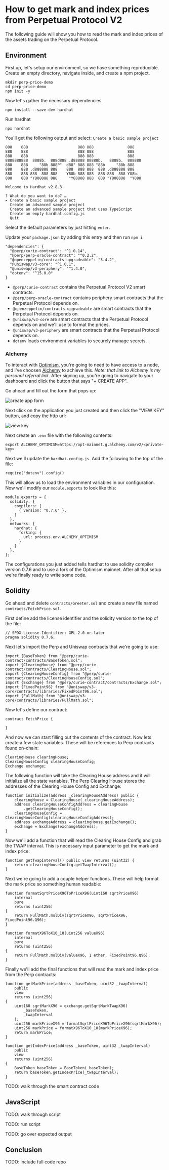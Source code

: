 # How to get mark and index prices from Perpetual Protocol V2

The following guide will show you how to read the mark and index prices of the assets trading on the Perpetual Protocol.

## Environment

First up, let's setup our environment, so we have something reproducible. Create an empty directory, navigate inside, and create a npm project. 

```
mkdir perp-price-demo
cd perp-price-demo
npm init -y
```

Now let's gather the necessary dependencies.

```
npm install --save-dev hardhat
```

Run hardhat

```
npx hardhat
```

You'll get the following output and select: `Create a basic sample project`

```
888    888                      888 888               888
888    888                      888 888               888
888    888                      888 888               888
8888888888  8888b.  888d888 .d88888 88888b.   8888b.  888888
888    888     "88b 888P"  d88" 888 888 "88b     "88b 888
888    888 .d888888 888    888  888 888  888 .d888888 888
888    888 888  888 888    Y88b 888 888  888 888  888 Y88b.
888    888 "Y888888 888     "Y88888 888  888 "Y888888  "Y888

Welcome to Hardhat v2.8.3

? What do you want to do? … 
▸ Create a basic sample project
  Create an advanced sample project
  Create an advanced sample project that uses TypeScript
  Create an empty hardhat.config.js
  Quit
```

Select the default parameters by just hitting `enter`.

Update your `package.json` by adding this entry and then run `npm i`
```
"dependencies": {
  "@perp/curie-contract": "^1.0.14",
  "@perp/perp-oracle-contract": "^0.2.2",
  "@openzeppelin/contracts-upgradeable": "3.4.2",
  "@uniswap/v3-core": "^1.0.1",
  "@uniswap/v3-periphery": "^1.4.0",
  "dotenv": "^15.0.0"
}
```

- `@perp/curie-contract` contains the Perpetual Protocol V2 smart contracts.
- `@perp/perp-oracle-contract` contains periphery smart contracts that the Perpetual Protocol depends on.
- `@openzeppelin/contracts-upgradeable` are smart contracts that the Perpetual Protocol depends on.
- `@uniswap/v3-core` are smart contracts that the Perpetual Protocol depends on and we'll use to format the prices.
- `@uniswap/v3-periphery` are smart contracts that the Perpetual Protocol depends on.
- `dotenv` loads environment variables to securely manage secrets.

### Alchemy

To interact with [Optimism](https://www.optimism.io/), you're going to need to have access to a node, and I've choosen [Alchemy](https://alchemy.com/?r=dbbb251e37e26674) to achieve this. *Note: that link to Alchemy is my personal referral link.* After signing up, you're going to navigate to your dashboard and click the button that says "+ CREATE APP".

Go ahead and fill out the form that pops up:

![create app form](img/alchemy-create-app.png)

Next click on the application you just created and then click the "VIEW KEY" button, and copy the http url:

![view key](img/alchemy-private-key.png)

Next create an `.env` file with the following contents:

```
export ALCHEMY_OPTIMISM=https://opt-mainnet.g.alchemy.com/v2/<private-key>
```

Next we'll update the `hardhat.config.js`. Add the following to the top of the file:

```
require("dotenv").config()
```

This will allow us to load the environment variables in our configuration. Now we'll modify our `module.exports` to look like this:

```
module.exports = {
  solidity: {
    compilers: [
      { version: "0.7.6" },
    ]
  },
  networks: {
    hardhat: {
      forking: {
        url: process.env.ALCHEMY_OPTIMISM
      }
    }
  },
};
```

The configurations you just added tells hardhat to use solidity compiler version 0.7.6 and to use a fork of the Optimism mainnet. After all that setup we're finally ready to write some code.

## Solidity

Go ahead and delete `contracts/Greeter.sol` and create a new file named `contracts/FetchPrice.sol`.

First define add the license identifier and the solidity version to the top of the file:

```
// SPDX-License-Identifier: GPL-2.0-or-later
pragma solidity 0.7.6;
```

Next let's import the Perp and Uniswap contracts that we're going to use:

```
import {BaseToken} from "@perp/curie-contract/contracts/BaseToken.sol";
import {ClearingHouse} from "@perp/curie-contract/contracts/ClearingHouse.sol";
import {ClearingHouseConfig} from "@perp/curie-contract/contracts/ClearingHouseConfig.sol";
import {Exchange} from "@perp/curie-contract/contracts/Exchange.sol";
import {FixedPoint96} from "@uniswap/v3-core/contracts/libraries/FixedPoint96.sol";
import {FullMath} from "@uniswap/v3-core/contracts/libraries/FullMath.sol";
```

Now let's define our contract:

```
contract FetchPrice {

}
```

And now we can start filling out the contents of the contract. Now lets create a few state variables. These will be references to Perp contracts found on-chain:

```
ClearingHouse clearingHouse;
ClearingHouseConfig clearingHouseConfig;
Exchange exchange;
```

The following function will take the Clearing House address and it will initialize all the state variables. The Perp Clearing House stores the addresses of the Clearing House Config and Exchange:

```
function initialize(address _clearingHouseAddress) public {
    clearingHouse = ClearingHouse(_clearingHouseAddress);
    address clearingHouseConfigAddress = clearingHouse
        .getClearingHouseConfig();
    clearingHouseConfig = ClearingHouseConfig(clearingHouseConfigAddress);
    address exchangeAddress = clearingHouse.getExchange();
    exchange = Exchange(exchangeAddress);
}
```

Now we'll add a function that will read the Clearing House Config and grab the TWAP interval. This is necessary input parameter to get the mark and index price:

```
function getTwapInterval() public view returns (uint32) {
    return clearingHouseConfig.getTwapInterval();
}
```

Next we're going to add a couple helper functions. These will help format the mark price so something human readable:

```
function formatSqrtPriceX96ToPriceX96(uint160 sqrtPriceX96)
    internal
    pure
    returns (uint256)
{
    return FullMath.mulDiv(sqrtPriceX96, sqrtPriceX96, FixedPoint96.Q96);
}

function formatX96ToX10_18(uint256 valueX96)
    internal
    pure
    returns (uint256)
{
    return FullMath.mulDiv(valueX96, 1 ether, FixedPoint96.Q96);
}
```

Finally we'll add the final functions that will read the mark and index price from the Perp contracts:

```
function getMarkPrice(address _baseToken, uint32 _twapInterval)
    public
    view
    returns (uint256)
{
    uint160 sqrtMarkX96 = exchange.getSqrtMarkTwapX96(
        _baseToken,
        _twapInterval
    );
    uint256 markPriceX96 = formatSqrtPriceX96ToPriceX96(sqrtMarkX96);
    uint256 markPrice = formatX96ToX10_18(markPriceX96);
    return markPrice;
}

function getIndexPrice(address _baseToken, uint32 _twapInterval)
    public
    view
    returns (uint256)
{
    BaseToken baseToken = BaseToken(_baseToken);
    return baseToken.getIndexPrice(_twapInterval);
}
```

TODO: walk through the smart contract code

## JavaScript

TODO: walk through script

TODO: run script

TODO: go over expected output

## Conclusion

TODO: include full code repo